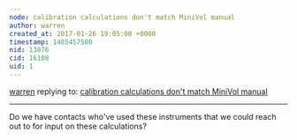 ```yaml
---
node: calibration calculations don't match MiniVol manual
author: warren
created_at: 2017-01-26 19:05:00 +0000
timestamp: 1485457500
nid: 13876
cid: 16108
uid: 1
---
```




[warren](../profile/warren) replying to: [calibration calculations don't match MiniVol manual](../notes/mathew/01-25-2017/calibration-calculations-don-t-match-minivol-manual)

----
Do we have contacts who've used these instruments that we could reach out to for input on these calculations? 